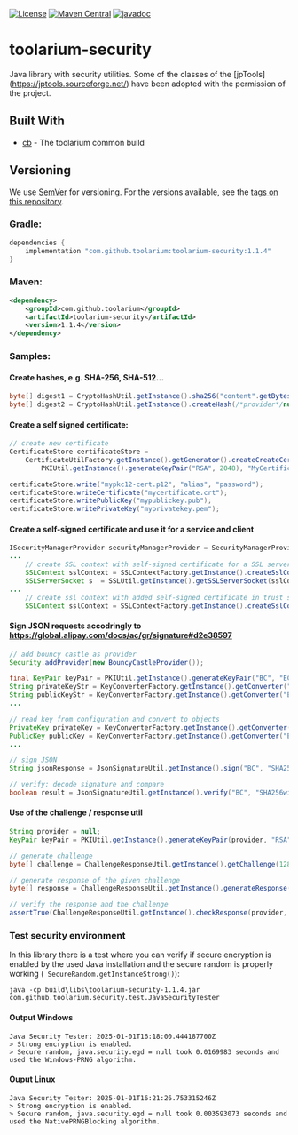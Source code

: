[![License](https://img.shields.io/github/license/toolarium/toolarium-security)](https://github.com/toolarium/toolarium-security/blob/master/LICENSE)
[![Maven Central](https://img.shields.io/maven-central/v/com.github.toolarium/toolarium-security/1.1.4)](https://search.maven.org/artifact/com.github.toolarium/toolarium-security/1.1.4/jar)
[![javadoc](https://javadoc.io/badge2/com.github.toolarium/toolarium-security/javadoc.svg)](https://javadoc.io/doc/com.github.toolarium/toolarium-security)

# toolarium-security

Java library with security utilities.
Some of the classes of the [jpTools] (https://jptools.sourceforge.net/) have been adopted with the permission of the project.


## Built With

* [cb](https://github.com/toolarium/common-build) - The toolarium common build

## Versioning

We use [SemVer](http://semver.org/) for versioning. For the versions available, see the [tags on this repository](https://github.com/toolarium/toolarium-security/tags). 


### Gradle:

```groovy
dependencies {
    implementation "com.github.toolarium:toolarium-security:1.1.4"
}
```

### Maven:

```xml
<dependency>
    <groupId>com.github.toolarium</groupId>
    <artifactId>toolarium-security</artifactId>
    <version>1.1.4</version>
</dependency>
```

### Samples:
#### Create hashes, e.g. SHA-256, SHA-512...
```java
byte[] digest1 = CryptoHashUtil.getInstance().sha256("content".getBytes());
byte[] digest2 = CryptoHashUtil.getInstance().createHash(/*provider*/null, "SHA-256", "content")
```

#### Create a self signed certificate:
```java
// create new certificate
CertificateStore certificateStore = 
    CertificateUtilFactory.getInstance().getGenerator().createCreateCertificate(
        PKIUtil.getInstance().generateKeyPair("RSA", 2048), "MyCertificate", "localhost", new Date(), 2 * 365);  // from now until 2 years  

certificateStore.write("mypkc12-cert.p12", "alias", "password");
certificateStore.writeCertificate("mycertificate.crt");
certificateStore.writePublicKey("mypublickey.pub");
certificateStore.writePrivateKey("myprivatekey.pem");
```     

#### Create a self-signed certificate and use it for a service and client
```java
ISecurityManagerProvider securityManagerProvider = SecurityManagerProviderFactory.getInstance().getSecurityManagerProvider("toolarium", "changit");
...
    // create SSL context with self-signed certificate for a SSL server / service
    SSLContext sslContext = SSLContextFactory.getInstance().createSslContext(securityManagerProvider);
    SSLServerSocket s  = SSLUtil.getInstance().getSSLServerSocket(sslContext, port, true, LOG::debug);
...
    // create ssl context with added self-signed certificate in trust store for a SSL client
    SSLContext sslContext = SSLContextFactory.getInstance().createSslContext(securityManagerProvider);
```

#### Sign JSON requests accodringly to https://global.alipay.com/docs/ac/gr/signature#d2e38597
```java
// add bouncy castle as provider
Security.addProvider(new BouncyCastleProvider());

final KeyPair keyPair = PKIUtil.getInstance().generateKeyPair("BC", "EC", 256);
String privateKeyStr = KeyConverterFactory.getInstance().getConverter("EC").formatPrivateKey(keyPair.getPrivate());
String publicKeyStr = KeyConverterFactory.getInstance().getConverter("EC").formatPublicKey(keyPair.getPublic());
...

// read key from configuration and convert to objects
PrivateKey privateKey = KeyConverterFactory.getInstance().getConverter("EC").getPrivateKey(privateKeyStr);
PublicKey publicKey = KeyConverterFactory.getInstance().getConverter("EC").getPublicKey(publicKeyStr);
...

// sign JSON
String jsonResponse = JsonSignatureUtil.getInstance().sign("BC", "SHA256withECDSA", privateKey, content);

// verify: decode signature and compare
boolean result = JsonSignatureUtil.getInstance().verify("BC", "SHA256withECDSA", publicKey, jsonResponse);
```

#### Use of the challenge / response util
```java
String provider = null;
KeyPair keyPair = PKIUtil.getInstance().generateKeyPair(provider, "RSA", 1024);

// generate challenge
byte[] challenge = ChallengeResponseUtil.getInstance().getChallenge(128);

// generate response of the given challenge
byte[] response = ChallengeResponseUtil.getInstance().generateResponse(provider, "RSA", keyPair.getPrivate(), challenge);

// verify the response and the challenge
assertTrue(ChallengeResponseUtil.getInstance().checkResponse(provider, "RSA", keyPair.getPublic(), challenge, response));
```

### Test security environment

In this library there is a test where you can verify if secure encryption is enabled by the used Java installation and the secure random 
is properly working (``` SecureRandom.getInstanceStrong()```):
```
java -cp build\libs\toolarium-security-1.1.4.jar com.github.toolarium.security.test.JavaSecurityTester
```

#### Output Windows
```
Java Security Tester: 2025-01-01T16:18:00.444187700Z
> Strong encryption is enabled.
> Secure random, java.security.egd = null took 0.0169983 seconds and used the Windows-PRNG algorithm.
```

#### Ouput Linux
```
Java Security Tester: 2025-01-01T16:21:26.753315246Z
> Strong encryption is enabled.
> Secure random, java.security.egd = null took 0.003593073 seconds and used the NativePRNGBlocking algorithm.
```
